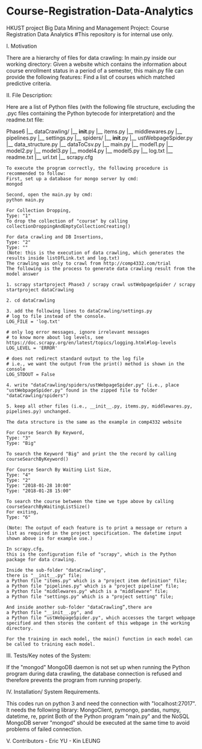 # Course-Registration-Data-Analytics
HKUST project
Big Data Mining and Management
Project: Course Registration Data Analytics
#This repository is for internal use only. 
    
I. Motivation

There are a hierarchy of files for data crawling:
In main.py inside our working directory:
Given a website which contains the information about course enrollment status in a period of a semester,
this main.py file can provide the following features:
Find a list of courses which matched predictive criteria.

II. File Description:

Here are a list of Python files (with the following file structure, excluding the .pyc files containing the Python bytecode for interpretation) and the readme.txt file:

Phase6
|__ dataCrawling/
    |__ __init__.py
    |__ items.py
    |__ middlewares.py
    |__ pipelines.py
    |__ settings.py
    |__ spiders/
        |__ __init__.py
        |__ ustWebpageSpider.py
|__ data_structure.py
|__ dataToCsv.py
|__ main.py
|__ model1.py
|__ model2.py
|__ model3.py
|__ model4.py
|__ model5.py
|__ log.txt
|__ readme.txt
|__ url.txt
|__ scrapy.cfg

    To execute the program correctly, the following procedure is recommended to follow:
	First, set up a database for mongo server by cmd:
	mongod
	
	Second, open the main.py by cmd:
	python main.py
	
	For Collection Dropping,
	Type: "1"
	To drop the collection of "course" by calling collectionDroppingAndEmptyCollectionCreating()

	For data crawling and DB Insertions,
	Type: "2"
	Type: ""
	(Note: this is the execution of data crawling, which generates the results inside listOfLink.txt and log.txt)
	The crawling was only to crawl from http://comp4332.com/trial
	The following is the process to generate data crawling result from the model answer
	
    1. scrapy startproject Phase3 / scrapy crawl ustWebpageSpider / scrapy startproject dataCrawling

    2. cd dataCrawling

    3. add the following lines to dataCrawling/settings.py
    # log to file instead of the console.
    LOG_FILE = 'log.txt'

    # only log error messages, ignore irrelevant messages
    # to know more about log levels, see https://doc.scrapy.org/en/latest/topics/logging.html#log-levels
    LOG_LEVEL = 'ERROR'

    # does not redirect standard output to the log file
    # i.e., we want the output from the print() method is shown in the console
    LOG_STDOUT = False

    4. write "dataCrawling/spiders/ustWebpageSpider.py" (i.e., place "ustWebpageSpider.py" found in the zipped file to folder "dataCrawling/spiders")

    5. keep all other files (i.e., __init__.py, items.py, middlewares.py, pipelines.py) unchanged.
    
	The data structure is the same as the example in comp4332 website

	For Course Search By Keyword,
	Type: "3"
	Type: "Big"

	To search the Keyword "Big" and print the the record by calling courseSearchByKeyword()

	For Course Search By Waiting List Size, 
	Type: "4"
	Type: "2"
	Type: "2018-01-28 10:00"
	Type: "2018-01-28 15:00"

	To search the course between the time we type above by calling courseSearchByWaitingListSize()
	For exiting,
	Type: "6"

    (Note: The output of each feature is to print a message or return a list as required in the project specification. The datetime input shown above is for example use.)
    
    In scrapy.cfg, 
    this is the configuration file of "scrapy", which is the Python package for data crawling.

    Inside the sub-folder "dataCrawling", 
    there is "__init__.py" file;
    a Python file "items.py" which is a "project item definition" file;
    a Python file "pipelines.py" which is a "project pipeline" file;
    a Python file "middlewares.py" which is a "middleware" file;
    a Python file "settings.py" which is a "project setting" file;

    And inside another sub-folder "dataCrawling”,there are
    a Python file "__init__.py", and
    a Python file “ustWebpageSpider.py", which accesses the target webpage specified and then stores the content of this webpage in the working directory.

    For the training in each model, the main() function in each model can be called to training each model. 

III. Tests/Key notes of the System:

If the "mongod" MongoDB daemon is not set up when running the Python program during data crawling, the database connection is   refused and therefore prevents the program from running properly.

IV. Installation/ System Requirements.

This codes run on python 3 and need the connection with "localhost:27017". It needs the following library:
MongoClient, pymongo, pandas, numpy, datetime, re, pprint
Both of the Python program "main.py" and the NoSQL MongoDB server "mongod" should be executed at the same time to avoid problems of failed connection.

V. Contributors
    - Eric YU
    - Kin LEUNG
